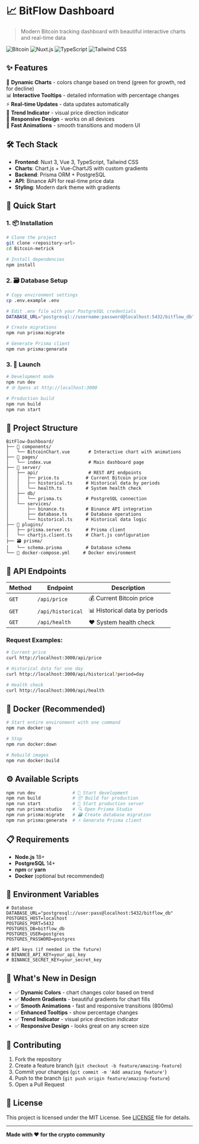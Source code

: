 # 📈 BitFlow Dashboard

> Modern Bitcoin tracking dashboard with beautiful interactive charts and real-time data

![Bitcoin](https://img.shields.io/badge/Bitcoin-F7931A?style=for-the-badge&logo=bitcoin&logoColor=white)
![Nuxt.js](https://img.shields.io/badge/Nuxt.js-00DC82?style=for-the-badge&logo=nuxt.js&logoColor=white)
![TypeScript](https://img.shields.io/badge/TypeScript-007ACC?style=for-the-badge&logo=typescript&logoColor=white)
![Tailwind CSS](https://img.shields.io/badge/Tailwind_CSS-38B2AC?style=for-the-badge&logo=tailwind-css&logoColor=white)

## ✨ Features

🎨 **Dynamic Charts** - colors change based on trend (green for growth, red for decline)  
📊 **Interactive Tooltips** - detailed information with percentage changes  
⚡ **Real-time Updates** - data updates automatically  
🎯 **Trend Indicator** - visual price direction indicator  
📱 **Responsive Design** - works on all devices  
🚀 **Fast Animations** - smooth transitions and modern UI

## 🛠 Tech Stack

- **Frontend**: Nuxt 3, Vue 3, TypeScript, Tailwind CSS
- **Charts**: Chart.js + Vue-ChartJS with custom gradients
- **Backend**: Prisma ORM + PostgreSQL
- **API**: Binance API for real-time price data
- **Styling**: Modern dark theme with gradients

## 🚀 Quick Start

### 1. 📦 Installation

```bash
# Clone the project
git clone <repository-url>
cd Bitcoin-metrick

# Install dependencies
npm install
```

### 2. 🗃️ Database Setup

```bash
# Copy environment settings
cp .env.example .env

# Edit .env file with your PostgreSQL credentials
DATABASE_URL="postgresql://username:password@localhost:5432/bitflow_db"

# Create migrations
npm run prisma:migrate

# Generate Prisma client
npm run prisma:generate
```

### 3. 🎯 Launch

```bash
# Development mode
npm run dev
# 🌐 Opens at http://localhost:3000

# Production build
npm run build
npm run start
```

## 📁 Project Structure

```
BitFlow-Dashboard/
├── 🎨 components/
│   └── BitcoinChart.vue       # Interactive chart with animations
├── 📄 pages/
│   └── index.vue              # Main dashboard page
├── 🔧 server/
│   ├── api/                   # REST API endpoints
│   │   ├── price.ts          # Current Bitcoin price
│   │   ├── historical.ts     # Historical data by periods
│   │   └── health.ts         # System health check
│   ├── db/
│   │   └── prisma.ts         # PostgreSQL connection
│   └── services/
│       ├── binance.ts        # Binance API integration
│       ├── database.ts       # Database operations
│       └── historical.ts     # Historical data logic
├── 🔌 plugins/
│   ├── prisma.server.ts      # Prisma client
│   └── chartjs.client.ts     # Chart.js configuration
├── 🗃️ prisma/
│   └── schema.prisma         # Database schema
└── 🐳 docker-compose.yml     # Docker environment
```

## 🔌 API Endpoints

| Method | Endpoint | Description |
|--------|----------|-------------|
| `GET` | `/api/price` | 💰 Current Bitcoin price |
| `GET` | `/api/historical` | 📊 Historical data by periods |
| `GET` | `/api/health` | ❤️ System health check |

### Request Examples:

```bash
# Current price
curl http://localhost:3000/api/price

# Historical data for one day
curl http://localhost:3000/api/historical?period=day

# Health check
curl http://localhost:3000/api/health
```

## 🐳 Docker (Recommended)

```bash
# Start entire environment with one command
npm run docker:up

# Stop
npm run docker:down

# Rebuild images
npm run docker:build
```

## ⚙️ Available Scripts

```bash
npm run dev              # 🚀 Start development
npm run build            # 📦 Build for production
npm run start            # 🎯 Start production server
npm run prisma:studio    # 🔍 Open Prisma Studio
npm run prisma:migrate   # 🗃️ Create database migration
npm run prisma:generate  # ⚡ Generate Prisma client
```

## 📋 Requirements

- **Node.js** 18+ 
- **PostgreSQL** 14+
- **npm** or **yarn**
- **Docker** (optional but recommended)

## 🔧 Environment Variables

```env
# Database
DATABASE_URL="postgresql://user:pass@localhost:5432/bitflow_db"
POSTGRES_HOST=localhost
POSTGRES_PORT=5432
POSTGRES_DB=bitflow_db
POSTGRES_USER=postgres
POSTGRES_PASSWORD=postgres

# API keys (if needed in the future)
# BINANCE_API_KEY=your_api_key
# BINANCE_SECRET_KEY=your_secret_key
```

## 🎨 What's New in Design

- ✅ **Dynamic Colors** - chart changes color based on trend
- ✅ **Modern Gradients** - beautiful gradients for chart fills  
- ✅ **Smooth Animations** - fast and responsive transitions (800ms)
- ✅ **Enhanced Tooltips** - show percentage changes
- ✅ **Trend Indicator** - visual price direction indicator
- ✅ **Responsive Design** - looks great on any screen size

## 🤝 Contributing

1. Fork the repository
2. Create a feature branch (`git checkout -b feature/amazing-feature`)
3. Commit your changes (`git commit -m 'Add amazing feature'`)
4. Push to the branch (`git push origin feature/amazing-feature`)
5. Open a Pull Request

## 📄 License

This project is licensed under the MIT License. See [LICENSE](LICENSE) file for details.

---

**Made with ❤️ for the crypto community**
